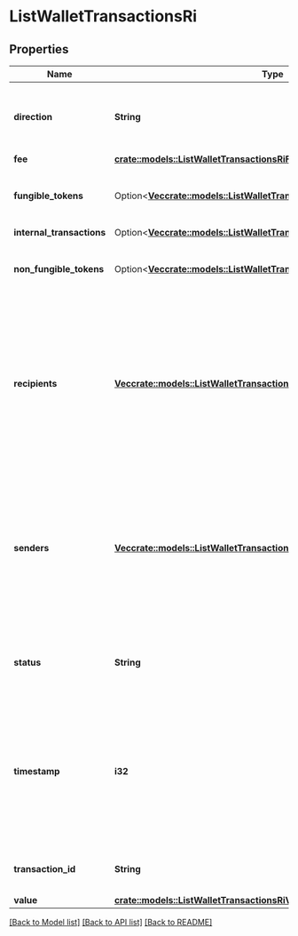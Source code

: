# ListWalletTransactionsRi

## Properties

Name | Type | Description | Notes
------------ | ------------- | ------------- | -------------
**direction** | **String** | Defines the direction of the transaction, e.g. incoming. | 
**fee** | [**crate::models::ListWalletTransactionsRiFee**](ListWalletTransactionsRI_fee.md) |  | 
**fungible_tokens** | Option<[**Vec<crate::models::ListWalletTransactionsRiFungibleTokens>**](ListWalletTransactionsRI_fungibleTokens.md)> | Represents fungible tokens'es detailed information | [optional]
**internal_transactions** | Option<[**Vec<crate::models::ListWalletTransactionsRiInternalTransactions>**](ListWalletTransactionsRI_internalTransactions.md)> |  | [optional]
**non_fungible_tokens** | Option<[**Vec<crate::models::ListWalletTransactionsRiNonFungibleTokens>**](ListWalletTransactionsRI_nonFungibleTokens.md)> | Represents non-fungible tokens'es detailed information. | [optional]
**recipients** | [**Vec<crate::models::ListWalletTransactionsRiRecipients>**](ListWalletTransactionsRI_recipients.md) | Represents a list of recipient addresses with the respective amounts. In account-based protocols like Ethereum there is only one address in this list. | 
**senders** | [**Vec<crate::models::ListWalletTransactionsRiSenders>**](ListWalletTransactionsRI_senders.md) | Represents a list of sender addresses with the respective amounts. In account-based protocols like Ethereum there is only one address in this list. | 
**status** | **String** | Defines the status of the transaction, if it is confirmed or unconfirmed. | 
**timestamp** | **i32** | Defines the exact date/time in Unix Timestamp when this transaction was mined, confirmed or first seen in Mempool, if it is unconfirmed. | 
**transaction_id** | **String** | Represents the unique TD of the transaction. | 
**value** | [**crate::models::ListWalletTransactionsRiValue**](ListWalletTransactionsRI_value.md) |  | 

[[Back to Model list]](../README.md#documentation-for-models) [[Back to API list]](../README.md#documentation-for-api-endpoints) [[Back to README]](../README.md)


